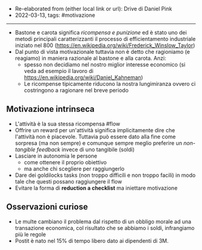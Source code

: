 - Re-elaborated from (either local link or url): Drive di Daniel Pink
- 2022-03-13, tags: #motivazione
---

* Bastone e carota significa *ricompensa e punizione* ed è stato uno dei metodi principali caratterizzanti il processo di efficientamento industriale iniziato nel 800 (https://en.wikipedia.org/wiki/Frederick_Winslow_Taylor)
* Dal punto di vista motivazionale tuttavia non è detto che ragioniamo (e reagiamo) in maniera razionale al bastone e alla carota. Anzi: 
	* spesso non decidiamo nel nostro miglior interesse economico (si veda ad esempio il lavoro di https://en.wikipedia.org/wiki/Daniel_Kahneman)
	* Le ricompense tipicamente riducono la nostra lungimiranza ovvero ci costringono a ragionare nel breve periodo

## Motivazione intrinseca
- L'attività è la sua stessa ricompensa #flow
- Offrire un reward per un'attività significa implicitamente dire che l'attività non è piacevole. Tuttavia può essere dato alla fine come sorpresa (ma non sempre) e comunque sempre meglio preferire un *non-tangible feedback* invece di uno tangibile (soldi)
- Lasciare in autonomia le persone 
	- come ottenere il proprio obiettivo 
	- ma anche chi scegliere per raggiungerlo 
- Dare dei goldilocks tasks (non troppo difficili e non troppo facili) in modo tale che questi possano raggiungere il flow
- Evitare la forma di **reduction a checklist** ma iniettare motivazione
## Osservazioni curiose
- Le multe cambiano il problema dal rispetto di un obbligo morale ad una transazione economica, col risultato che se abbiamo i soldi, infrangiamo più le regole
- Postit è nato nel 15% di tempo libero dato ai dipendenti di 3M. 